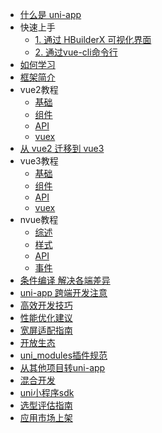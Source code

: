 * [什么是 uni-app](README.md)
* 快速上手
  * [1. 通过 HBuilderX 可视化界面](quickstart-hx.md)
  * [2. 通过vue-cli命令行](quickstart-cli.md)
* [如何学习](resource.md)
* [框架简介](frame.md)
* vue2教程
  * [基础](vue-basics.md)
  * [组件](vue-components.md)
  * [API](vue-api.md)
  * [vuex](vue-vuex.md)
* [从 vue2 迁移到 vue3](migration-to-vue3.md)
* vue3教程
  * [基础](vue3-basics.md)
  * [组件](vue3-components.md)
  * [API](vue3-api.md)
  * [vuex](vue3-vuex.md)
* nvue教程
  * [综述](nvue-outline.md)
  * [样式](nvue-css.md)
  * [API](nvue-api.md)
  * [事件](nvue-event.md)
* [条件编译 解决各端差异](platform.md)
* [uni-app 跨端开发注意](matter.md)
* [高效开发技巧](snippet.md)
* [性能优化建议](performance.md)
* [宽屏适配指南](adapt.md)
* [开放生态](ecosystem.md)
* [uni_modules插件规范](uni_modules.md)
* [从其他项目转uni-app](translate.md)
* [混合开发](hybrid.md)
* [uni小程序sdk](https://nativesupport.dcloud.net.cn/README)
* [选型评估指南](select.md)
* [应用市场上架](store.md)
